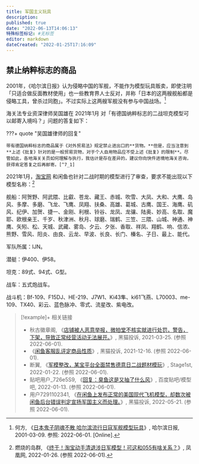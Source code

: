 ```yaml
---
title: 军国主义玩具
description:
published: true
date: "2022-06-13T14:06:13"
特殊标签标记: #无标签
editor: markdown
dateCreated: "2022-01-25T17:16:09"
---
```


## 禁止纳粹标志的商品

2001年，《哈尔滨日报》认为侵略中国的军舰，不能作为模型玩具贩卖，即使注明「只适合做反面教材使用」也一些教育界人士反对，并称「日本的这两艘舰船都是侵略工具，曾杀过同胞」。不过实际上这两艘军舰没有参与中国战场。[^2833]

[^2833]: 何方, 《[日本鬼子阴魂不散 哈尔滨流行日寇军舰模型玩具](https://web.archive.org/web/20060113003241/http://japan.people.com.cn/2001/03/09/riben20010309_2833.html)》, 哈尔滨日报, 2001-03-09. 参照: 2022-06-01. [Online].

海关法专业资深律师吴国雄在 2021年1月 对「有德国纳粹标志的二战坦克模型可以邮寄入境吗？」问题的答复如下：

???+ quote "吴国雄律师的回复"

    带有德国纳粹标志的商品属于《对外贸易法》规定禁止进出口的**货物。**但是，应当注意到**上述《批复》针对的是一般贸易货物，对于个人自用物品应不受上述《批复》的限制**。尽管如此，各地海关关员如何理解与执行，我估计是存在差异的，建议你向快件进境地海关咨询，获得肯定答复之后再邮寄。[^7_1]

[^7_1]: 吴国雄, 《[有德国纳粹标志的二战坦克模型可以邮寄入境吗？](https://web.archive.org/web/20220121054524/https://www.sohu.com/a/447282317_120064824)》, 搜狐, 2021-01-28. (参照 2022-06-01).

2021年1月，[淘宝网](/website/淘宝网.md) 和闲鱼也针对二战时期的模型进行了审查，要求不能出现以下模型名称：[^8D76XVEwxCu]

[^8D76XVEwxCu]: 燃烧的岛群, 《[终于！淘宝动手清退涉日军模型！可这和055有啥关系？](https://web.archive.org/web/20220601090803/https://history.ifeng.com/c/8D76XVEwxCu)》, 凤凰网, 2022-01-26. (参照 2022-06-01).

舰船：阿贺野、阿武隈、比叡、苍龙、藏王、赤城、吹雪、大凤、大和、大鹰、岛风、多摩、多磨、飞龙、飞鹰、凤翔、扶桑、高雄、葛城、古鹰、国王、海鹰、矶风、纪伊、加贺、捷一、金刚、利根、铃谷、龙凤、龙骧、陆奥、妙高、名取、魔耶、欧根亲王、千岁、秋津洲、秋月、球磨、瑞鹤、三笠、三隈、山城、神通、神鹰、矢矧、松、天城、武藏、雾岛、夕云、夕张、香取、祥凤、翔鹤、响、信浓、熊野、雪风、阳炎、由良、云龙、早波、长良、长门、榛名、子日、最上、能代。

军队所属：IJN。

潜艇：伊400、伊58。

坦克：89式、94式、G型。

战车：五式炮战车。

战斗机：Bf-109、F15DJ、HE-219、J7W1、Ki43隼、ki61飞燕、L70003、me-109、TX40、彩云、蓝色脉冲、零式、流星改、紫电改。

> [!example]+ 相关链接
> + 秋古徽章阁, 《[店铺被人恶意举报，微拍堂不核实就进行处罚，警告，下架，导致正常经营活动无法展开。](https://web.archive.org/web/20220601103210/https://tousu.sina.com.cn/complaint/view/17352689563/)》, 黑猫投诉, 2021-03-25. (参照 2022-06-01).
> + 《[闲鱼客服乱评定商品性质](https://web.archive.org/web/20220601103249/https://tousu.sina.com.cn/complaint/view/17356549963/)》, 黑猫投诉, 2021-12-16. (参照 2022-06-01).
> + 断翼, 《[军模整改，某宝平台全面禁售德意日二战题材模玩](https://web.archive.org/web/20220601091839/https://bbs.saraba1st.com/2b/thread-2048668-1-1.html)》, Stage1st, 2022-01-22. (参照 2022-06-01).
> + 贴吧用户_726e5S9, 《[回复：臭鱼这是又抽了什么风](https://tieba.baidu.com/p/7693549556?pn=4)》, 百度贴吧/模型吧, 2022-01-13. (参照 2022-06-01).
> + 用户7291102341, 《[在闲鱼上发布正常的美国现代飞机模型，却数次被闲鱼后台错误判定宣扬军国主义而处理。](https://web.archive.org/web/20220601103155/https://tousu.sina.com.cn/complaint/view/17352416048/)》, 黑猫投诉, 2022-05-21. (参照 2022-06-01).
